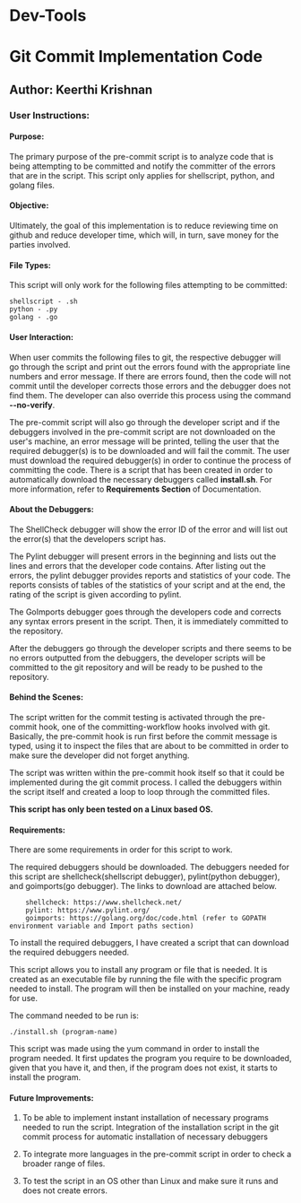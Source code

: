 # Dev-Tools

# Git Commit Implementation Code

## Author: Keerthi Krishnan 

### User Instructions:

#### Purpose:

The primary purpose of the pre-commit script is to analyze code that is being attempting to be committed and notify the committer of the errors that are in the script. This script only applies for shellscript, python, and golang files. 

#### Objective:

Ultimately, the goal of this implementation is to reduce reviewing time on github and reduce developer time, which will, in turn, save money for the parties involved. 

#### File Types:

This script will only work for the following files attempting to be committed:

	shellscript - .sh
	python - .py
	golang - .go

#### User Interaction:

When user commits the following files to git, the respective debugger will go through the script and print out the errors found with the appropriate line numbers and error message. If there are errors found, then the code will not commit until the developer corrects those errors and the debugger does not find them. The developer can also override this process using the command **--no-verify**.  

The pre-commit script will also go through the developer script and if the debuggers involved in the pre-commit script are not downloaded on the user's machine, an error message will be printed, telling the user that the required debugger(s) is to be downloaded and will fail the commit. The user must download the required debugger(s) in order to continue the process of committing the code. There is a script that has been created in order to automatically download the necessary debuggers called **install.sh**. For more information, refer to **Requirements Section** of Documentation. 

#### About the Debuggers:

The ShellCheck debugger will show the error ID of the error and will list out the error(s) that the developers script has. 

The Pylint debugger will present errors in the beginning and lists out the lines and errors that the developer code contains. After listing out the errors, the pylint debugger provides reports and statistics of your code. The reports consists of tables of the statistics of your script and at the end, the rating of the script is given according to pylint.

The GoImports debugger goes through the developers code and corrects any syntax errors present in the script. Then, it is immediately committed to the repository. 

After the debuggers go through the developer scripts and there seems to be no errors outputted from the debuggers, the developer scripts will be committed to the git repository and will be ready to be pushed to the repository. 

#### Behind the Scenes:

The script written for the commit testing is activated through the pre-commit hook, one of the committing-workflow hooks involved with git. Basically, the pre-commit hook is run first before the commit message is typed, using it to inspect the files that are about to be committed in order to make sure the developer did not forget anything. 

The script was written within the pre-commit hook itself so that it could be implemented during the git commit process. I called the debuggers within the script itself and created a loop to loop through the committed files.

**This script has only been tested on a Linux based OS.** 

#### Requirements:

There are some requirements in order for this script to work.

The required debuggers should be downloaded. The debuggers needed for this script are shellcheck(shellscript debugger), pylint(python debugger), and goimports(go debugger). The links to download are attached below.

		shellcheck: https://www.shellcheck.net/
		pylint: https://www.pylint.org/
		goimports: https://golang.org/doc/code.html (refer to GOPATH environment variable and Import paths section)

To install the required debuggers, I have created a script that can download the required debuggers needed. 

This script allows you to install any program or file that is needed. It is created as an executable file by running the file with the specific program needed to install. The program will then be installed on your machine, ready for use.

The command needed to be run is:

	./install.sh (program-name)

This script was made using the yum command in order to install the program needed. It first updates the program you require to be downloaded, given that you have it, and then, if the program does not exist, it starts to install the program.

#### Future Improvements:

1. To be able to implement instant installation of necessary programs needed to run the script. Integration of the installation script in the git commit process for automatic installation of necessary debuggers

2. To integrate more languages in the pre-commit script in order to check a broader range of files.

3. To test the script in an OS other than Linux and make sure it runs and does not create errors.

